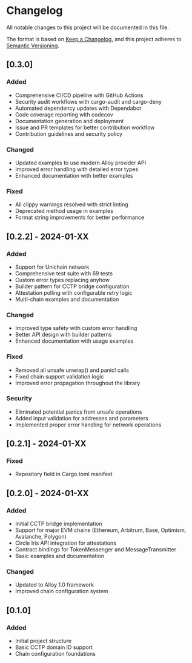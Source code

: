 # Changelog

All notable changes to this project will be documented in this file.

The format is based on [Keep a Changelog](https://keepachangelog.com/en/1.0.0/),
and this project adheres to [Semantic Versioning](https://semver.org/spec/v2.0.0.html).

## [0.3.0]

### Added

- Comprehensive CI/CD pipeline with GitHub Actions
- Security audit workflows with cargo-audit and cargo-deny
- Automated dependency updates with Dependabot
- Code coverage reporting with codecov
- Documentation generation and deployment
- Issue and PR templates for better contribution workflow
- Contribution guidelines and security policy

### Changed

- Updated examples to use modern Alloy provider API
- Improved error handling with detailed error types
- Enhanced documentation with better examples

### Fixed

- All clippy warnings resolved with strict linting
- Deprecated method usage in examples
- Format string improvements for better performance

## [0.2.2] - 2024-01-XX

### Added

- Support for Unichain network
- Comprehensive test suite with 69 tests
- Custom error types replacing anyhow
- Builder pattern for CCTP bridge configuration
- Attestation polling with configurable retry logic
- Multi-chain examples and documentation

### Changed

- Improved type safety with custom error handling
- Better API design with builder patterns
- Enhanced documentation with usage examples

### Fixed

- Removed all unsafe unwrap() and panic! calls
- Fixed chain support validation logic
- Improved error propagation throughout the library

### Security

- Eliminated potential panics from unsafe operations
- Added input validation for addresses and parameters
- Implemented proper error handling for network operations

## [0.2.1] - 2024-01-XX

### Fixed

- Repository field in Cargo.toml manifest

## [0.2.0] - 2024-01-XX

### Added

- Initial CCTP bridge implementation
- Support for major EVM chains (Ethereum, Arbitrum, Base, Optimism, Avalanche, Polygon)
- Circle Iris API integration for attestations
- Contract bindings for TokenMessenger and MessageTransmitter
- Basic examples and documentation

### Changed

- Updated to Alloy 1.0 framework
- Improved chain configuration system

## [0.1.0]

### Added

- Initial project structure
- Basic CCTP domain ID support
- Chain configuration foundations